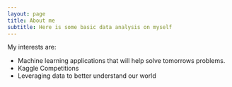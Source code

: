 ```yaml
---
layout: page
title: About me
subtitle: Here is some basic data analysis on myself
---
```


My interests are:

- Machine learning applications that will help solve tomorrows problems.
- Kaggle Competitions
- Leveraging data to better understand our world






